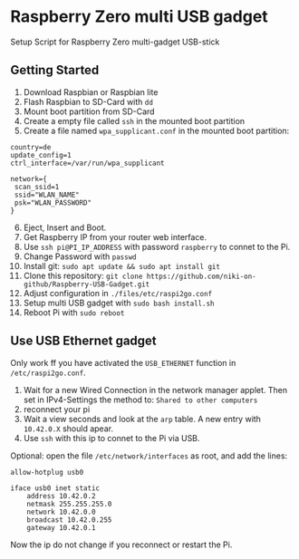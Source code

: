 # Raspberry Zero multi USB gadget

Setup Script for Raspberry Zero multi-gadget USB-stick

## Getting Started

1. Download Raspbian or Raspbian lite
2. Flash Raspbian to SD-Card with `dd`
3. Mount boot partition from SD-Card
4. Create a empty file called `ssh` in the mounted boot partition
5. Create a file named `wpa_supplicant.conf` in the mounted boot partition:

```
country=de
update_config=1
ctrl_interface=/var/run/wpa_supplicant

network={
 scan_ssid=1
 ssid="WLAN_NAME"
 psk="WLAN_PASSWORD"
}
```

6. Eject, Insert and Boot.
7. Get Raspberry IP from your router web interface.
8. Use `ssh pi@PI_IP_ADDRESS` with password `raspberry` to connet to the Pi.
9. Change Password with `passwd`
10. Install git: `sudo apt update && sudo apt install git`
11. Clone this repository: `git clone https://github.com/niki-on-github/Raspberry-USB-Gadget.git`
12. Adjust configuration in `./files/etc/raspi2go.conf`
13. Setup multi USB gadget with `sudo bash install.sh`
14. Reboot Pi with `sudo reboot`


## Use USB Ethernet gadget

Only work ff you have activated the `USB_ETHERNET` function in `/etc/raspi2go.conf`.

1. Wait for a new Wired Connection in the network manager applet. Then set in IPv4-Settings the method to: `Shared to other computers`
2. reconnect your pi
3. Wait a view seconds and look at the `arp` table. A new entry with `10.42.0.X` should apear.
4. Use `ssh` with this ip to connet to the Pi via USB.

Optional: open the file `/etc/network/interfaces` as root, and add the lines:
```
allow-hotplug usb0

iface usb0 inet static
    address 10.42.0.2
    netmask 255.255.255.0
    network 10.42.0.0
    broadcast 10.42.0.255
    gateway 10.42.0.1
```
Now the ip do not change if you reconnect or restart the Pi.
